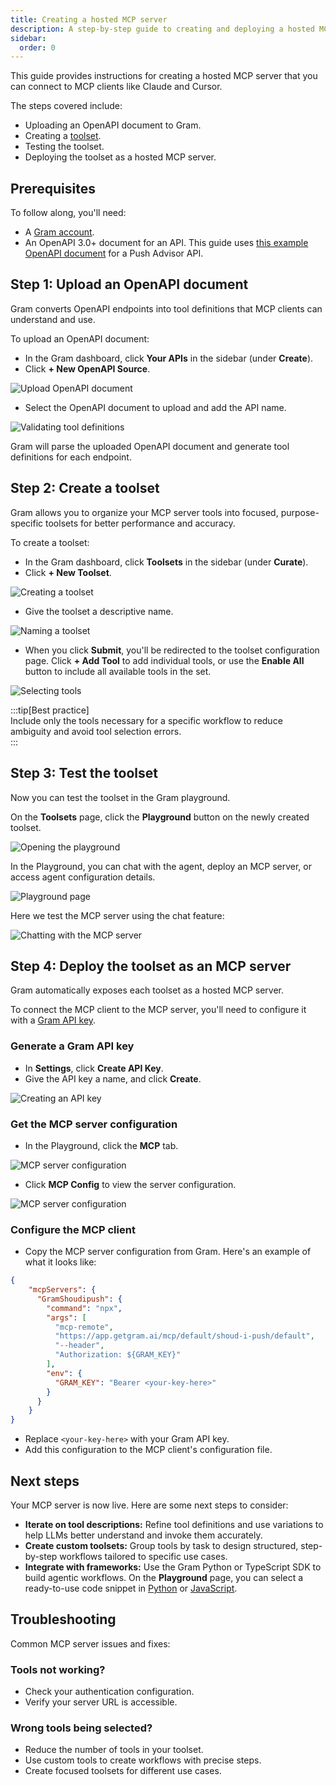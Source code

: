 ```yaml
---
title: Creating a hosted MCP server
description: A step-by-step guide to creating and deploying a hosted MCP server using Gram
sidebar:
  order: 0
---
```


This guide provides instructions for creating a hosted MCP server that you can connect to MCP clients like Claude and Cursor.

The steps covered include:

- Uploading an OpenAPI document to Gram.
- Creating a [toolset](/concepts/toolsets).
- Testing the toolset.
- Deploying the toolset as a hosted MCP server.

## Prerequisites

To follow along, you'll need:

- A [Gram account](https://app.getgram.ai).
- An OpenAPI 3.0+ document for an API. This guide uses [this example OpenAPI document](https://github.com/ritza-co/gram-examples/blob/main/push-advisor-api/openapi.yaml) for a Push Advisor API.

## Step 1: Upload an OpenAPI document

Gram converts OpenAPI endpoints into tool definitions that MCP clients can understand and use.

To upload an OpenAPI document:

- In the Gram dashboard, click **Your APIs** in the sidebar (under **Create**).
- Click **+ New OpenAPI Source**.

![Upload OpenAPI document](/img/guides/uploading-openapi-document.png)

- Select the OpenAPI document to upload and add the API name.

![Validating tool definitions](/img/guides/01-upload-openapi-document-done.png)

Gram will parse the uploaded OpenAPI document and generate tool definitions for each endpoint.

## Step 2: Create a toolset

Gram allows you to organize your MCP server tools into focused, purpose-specific toolsets for better performance and accuracy. 

To create a toolset:

- In the Gram dashboard, click **Toolsets** in the sidebar (under **Curate**).  
- Click **+ New Toolset**.

![Creating a toolset](/img/guides/02-adding-toolsets.png)

- Give the toolset a descriptive name.

![Naming a toolset](/img/guides/02-naming-toolset.png)

- When you click **Submit**, you'll be redirected to the toolset configuration page. Click **+ Add Tool** to add individual tools, or use the **Enable All** button to include all available tools in the set.

![Selecting tools](/img/guides/02-selecting-tools.png)

:::tip[Best practice]  
Include only the tools necessary for a specific workflow to reduce ambiguity and avoid tool selection errors.  
:::

## Step 3: Test the toolset

Now you can test the toolset in the Gram playground.

On the **Toolsets** page, click the **Playground** button on the newly created toolset.

![Opening the playground](/img/guides/03-clicking-playground.png)

In the Playground, you can chat with the agent, deploy an MCP server, or access agent configuration details.  

![Playground page](/img/guides/03-playground-presentation.png)

Here we test the MCP server using the chat feature:

![Chatting with the MCP server](/img/guides/03-testing-mcp-server.png)

## Step 4: Deploy the toolset as an MCP server

Gram automatically exposes each toolset as a hosted MCP server.

To connect the MCP client to the MCP server, you'll need to configure it with a [Gram API key](/concepts/api-keys).

### Generate a Gram API key

- In **Settings**, click **Create API Key**.
- Give the API key a name, and click **Create**.

![Creating an API key](/img/guides/04-adding-api-key.png)

### Get the MCP server configuration

- In the Playground, click the **MCP** tab.

![MCP server configuration](/img/guides/04-mcp-server-configuration.png)

- Click **MCP Config** to view the server configuration. 

![MCP server configuration](/img/guides/04-mcp-config-gram.png)

### Configure the MCP client

- Copy the MCP server configuration from Gram. Here's an example of what it looks like:

```json
{
    "mcpServers": {
      "GramShoudipush": {
        "command": "npx",
        "args": [
          "mcp-remote",
          "https://app.getgram.ai/mcp/default/shoud-i-push/default",
          "--header",
          "Authorization: ${GRAM_KEY}"
        ],
        "env": {
          "GRAM_KEY": "Bearer <your-key-here>"
        }
      }
    }
}
```

- Replace `<your-key-here>` with your Gram API key.
- Add this configuration to the MCP client's configuration file.

## Next steps

Your MCP server is now live. Here are some next steps to consider:

- **Iterate on tool descriptions:** Refine tool definitions and use variations to help LLMs better understand and invoke them accurately.
- **Create custom toolsets:** Group tools by task to design structured, step-by-step workflows tailored to specific use cases.
- **Integrate with frameworks:** Use the Gram Python or TypeScript SDK to build agentic workflows. On the **Playground** page, you can select a ready-to-use code snippet in [Python](https://pypi.org/project/gram-ai/) or [JavaScript](https://www.npmjs.com/package/@gram-ai/sdk).

## Troubleshooting

Common MCP server issues and fixes:

### Tools not working?

- Check your authentication configuration.
- Verify your server URL is accessible.

### Wrong tools being selected?

- Reduce the number of tools in your toolset.
- Use custom tools to create workflows with precise steps.
- Create focused toolsets for different use cases.
